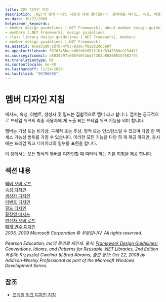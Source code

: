 ```yaml
---
title: 멤버 디자인 지침
description: .NET의 멤버 디자인 지침에 대해 알아봅니다. 멤버에는 메서드, 속성, 이벤트, 생성자 및 필드가 포함 됩니다.
ms.date: 10/22/2008
helpviewer_keywords:
- member design guidelines [.NET Framework], about member design guidelines
- members [.NET Framework], design guidelines
- class library design guidelines [.NET Framework], members
- member design guidelines [.NET Framework]
ms.assetid: 0ce93180-1d7b-4f8c-9306-f828b2d66b8f
ms.openlocfilehash: 5070f45beccd89d6f051f1b1d8345390e915d471
ms.sourcegitcommit: d8020797a6657d0fbbdff362b80300815f682f94
ms.translationtype: MT
ms.contentlocale: ko-KR
ms.lasthandoff: 11/24/2020
ms.locfileid: "95706595"
---
```

# <a name="member-design-guidelines"></a>멤버 디자인 지침

메서드, 속성, 이벤트, 생성자 및 필드는 집합적으로 멤버 라고 합니다. 멤버는 궁극적으로 프레임 워크의 최종 사용자에 게 노출 되는 프레임 워크 기능을 의미 합니다.  
  
 멤버는 가상 또는 비가상, 구체적 또는 추상, 정적 또는 인스턴스일 수 있으며 다양 한 액세스 가능성 범위를 가질 수 있습니다. 이러한 모든 기능을 다양 하 게 제공 하지만, 동시에는 프레임 워크 디자이너의 일부를 표현을 합니다.  
  
 이 장에서는 모든 형식의 멤버를 디자인할 때 따라야 하는 기본 지침을 제공 합니다.  
  
## <a name="in-this-section"></a>섹션 내용  

 [멤버 오버 로드](member-overloading.md)  
 [속성 디자인](property.md)  
 [생성자 디자인](constructor.md)  
 [이벤트 디자인](event.md)  
 [필드 디자인](field.md)  
 [확장명 메서드](extension-methods.md)  
 [연산자 오버 로드](operator-overloads.md)  
 [매개 변수 디자인](parameter-design.md)  
 *2005, 2009 Microsoft Corporation © 부분입니다. All rights reserved.*  
  
 *Pearson Education, Inc의 동의로 재인쇄. 출처: [Framework Design Guidelines: Conventions, Idioms, and Patterns for Reusable .NET Libraries, 2nd Edition](https://www.informit.com/store/framework-design-guidelines-conventions-idioms-and-9780321545619) 작성자: Krzysztof Cwalina 및 Brad Abrams, 출판 정보: Oct 22, 2008 by Addison-Wesley Professional as part of the Microsoft Windows Development Series.*  
  
## <a name="see-also"></a>참조

- [프레임 워크 디자인 지침](index.md)
